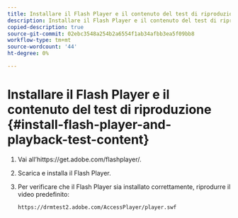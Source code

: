 ```yaml
---
title: Installare il Flash Player e il contenuto del test di riproduzione
description: Installare il Flash Player e il contenuto del test di riproduzione
copied-description: true
source-git-commit: 02ebc3548a254b2a6554f1ab34afbb3ea5f09bb8
workflow-type: tm+mt
source-wordcount: '44'
ht-degree: 0%

---
```


# Installare il Flash Player e il contenuto del test di riproduzione {#install-flash-player-and-playback-test-content}

1. Vai all’hit<span></span>tps://get.adobe.com/flashplayer/.
1. Scarica e installa il Flash Player.
1. Per verificare che il Flash Player sia installato correttamente, riprodurre il video predefinito:

   `https://drmtest2.adobe.com/AccessPlayer/player.swf`
